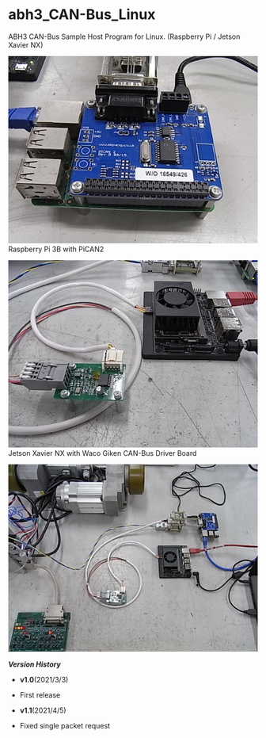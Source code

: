 # abh3_CAN-Bus_Linux
ABH3 CAN-Bus Sample Host Program for Linux. (Raspberry Pi / Jetson Xavier NX)

![](img/img_abh3_raspi_01.jpg)  
Raspberry Pi 3B with PiCAN2  

![](img/img_abh3_jetson_01.jpg)  
Jetson Xavier NX with Waco Giken CAN-Bus Driver Board  

![](img/img_abh3_can_01.jpg)

**_Version History_**
* __v1.0__(2021/3/3)
 - First release
 
* __v1.1__(2021/4/5)
 - Fixed single packet request
 
